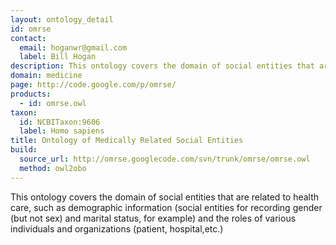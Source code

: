 ```yaml
---
layout: ontology_detail
id: omrse
contact:
  email: hoganwr@gmail.com
  label: Bill Hogan
description: This ontology covers the domain of social entities that are related to health care, such as demographic information and the roles of various individuals and organizations.
domain: medicine
page: http://code.google.com/p/omrse/
products:
  - id: omrse.owl
taxon:
  id: NCBITaxon:9606
  label: Homo sapiens
title: Ontology of Medically Related Social Entities
build:
  source_url: http://omrse.googlecode.com/svn/trunk/omrse/omrse.owl
  method: owl2obo
---
```


This ontology covers the domain of social entities that are related to health care, such as demographic information (social entities for recording gender (but not sex) and marital status, for example) and the roles of various individuals and organizations (patient, hospital,etc.)
